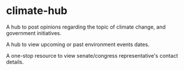 # climate-hub
<p>A hub to post opinions regarding the topic of climate change, and government initiatives. </p>
<p>A hub to view upcoming or past environment events dates. </p>
<p>A one-stop resource to view senate/congress representative's contact details. </p>
